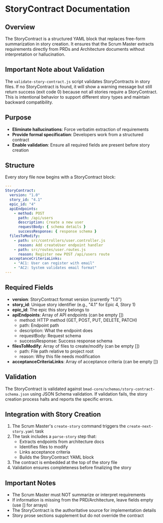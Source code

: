 # StoryContract Documentation

## Overview

The StoryContract is a structured YAML block that replaces free-form summarization in story creation. It ensures that the Scrum Master extracts requirements directly from PRDs and Architecture documents without interpretation or hallucination.

## Important Note about Validation

The `validate-story-contract.js` script validates StoryContracts in story files. If no StoryContract is found, it will show a warning message but still return success (exit code 0) because not all stories require a StoryContract. This is intentional behavior to support different story types and maintain backward compatibility.

## Purpose

- **Eliminate hallucinations**: Force verbatim extraction of requirements
- **Provide formal specification**: Developers work from a structured contract
- **Enable validation**: Ensure all required fields are present before story creation

## Structure

Every story file now begins with a StoryContract block:

```yaml
---
StoryContract:
  version: "1.0"
  story_id: "4.1"
  epic_id: "4"
  apiEndpoints:
    - method: POST
      path: /api/users
      description: Create a new user
      requestBody: { schema details }
      successResponse: { response schema }
  filesToModify:
    - path: src/controllers/user.controller.js
      reason: Add createUser endpoint handler
    - path: src/routes/user.routes.js
      reason: Register new POST /api/users route
  acceptanceCriteriaLinks:
    - "AC1: User can register with email"
    - "AC2: System validates email format"
---
```

## Required Fields

- **version**: StoryContract format version (currently "1.0")
- **story_id**: Unique story identifier (e.g., "4.1" for Epic 4, Story 1)
- **epic_id**: The epic this story belongs to
- **apiEndpoints**: Array of API endpoints (can be empty [])
  - method: HTTP method (GET, POST, PUT, DELETE, PATCH)
  - path: Endpoint path
  - description: What the endpoint does
  - requestBody: Request schema
  - successResponse: Success response schema
- **filesToModify**: Array of files to create/modify (can be empty [])
  - path: File path relative to project root
  - reason: Why this file needs modification
- **acceptanceCriteriaLinks**: Array of acceptance criteria (can be empty [])

## Validation

The StoryContract is validated against `bmad-core/schemas/story-contract-schema.json` using JSON Schema validation. If validation fails, the story creation process halts and reports the specific errors.

## Integration with Story Creation

1. The Scrum Master's `create-story` command triggers the `create-next-story.yaml` task
2. The task includes a `parse-story` step that:
   - Extracts endpoints from architecture docs
   - Identifies files to modify
   - Links acceptance criteria
   - Builds the StoryContract YAML block
3. The contract is embedded at the top of the story file
4. Validation ensures completeness before finalizing the story

## Important Notes

- The Scrum Master must NOT summarize or interpret requirements
- If information is missing from the PRD/Architecture, leave fields empty (use [] for arrays)
- The StoryContract is the authoritative source for implementation details
- Story prose sections supplement but do not override the contract